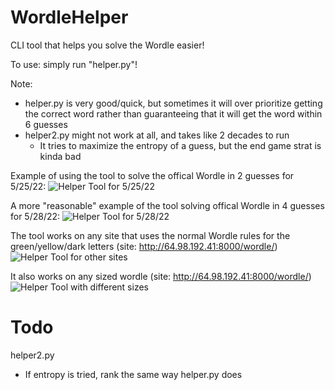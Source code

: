 # WordleHelper

CLI tool that helps you solve the Wordle easier!

To use: simply run "helper.py"!

Note:
- helper.py is very good/quick, but sometimes it will over prioritize getting the correct word rather than guaranteeing that it will get the word within 6 guesses
- helper2.py might not work at all, and takes like 2 decades to run
    - It tries to maximize the entropy of a guess, but the end game strat is kinda bad

Example of using  the tool to solve the offical Wordle in 2 guesses for 5/25/22:
![Helper Tool for 5/25/22](https://github.com/LelsersLasers/WordleHelper/raw/main/showcase/solving_5_26_22_wordle.PNG)

A more "reasonable" example of the tool solving offical Wordle in 4 guesses for 5/28/22:
![Helper Tool for 5/28/22](https://github.com/LelsersLasers/WordleHelper/raw/main/showcase/solving_5_28_22_wordle.PNG)

The tool works on any site that uses the normal Wordle rules for the green/yellow/dark letters (site: <http://64.98.192.41:8000/wordle/>)
![Helper Tool for other sites](https://github.com/LelsersLasers/WordleHelper/raw/main/showcase/works_on_other_sites.PNG)

It also works on any sized wordle (site: <http://64.98.192.41:8000/wordle/>)
![Helper Tool with different sizes](https://github.com/LelsersLasers/WordleHelper/raw/main/showcase/works_with_different_sizes.PNG)

# Todo

helper2.py
- If entropy is tried, rank the same way helper.py does
